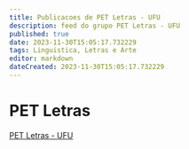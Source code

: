 ```yaml
---
title: Publicacoes de PET Letras - UFU 
description: feed do grupo PET Letras - UFU
published: true
date: 2023-11-30T15:05:17.732229
tags: Linguistica, Letras e Arte
editor: markdown
dateCreated: 2023-11-30T15:05:17.732229
---
```


# PET Letras
[PET Letras - UFU](/grupo/160PETLetrasUFU)